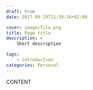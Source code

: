```yaml
---
draft: true
date: 2017-09-29T11:39:16+02:00

cover: image/file.png
title: Page title
description: >
    Short description

tags:
    - introduction
categories: Personal
---
```


CONTENT
